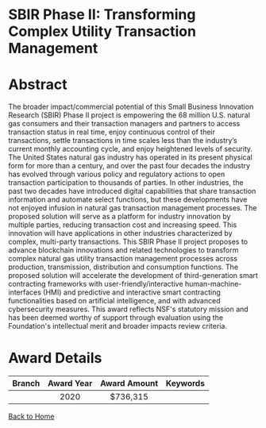 
SBIR Phase II: Transforming Complex Utility Transaction Management
==================================================================

# Abstract


The broader impact/commercial potential of this Small Business Innovation Research (SBIR) Phase II project is empowering the 68 million U.S. natural gas consumers and their transaction managers and partners to access transaction status in real time, enjoy continuous control of their transactions, settle transactions in time scales less than the industry’s current monthly accounting cycle, and enjoy heightened levels of security. The United States natural gas industry has operated in its present physical form for more than a century, and over the past four decades the industry has evolved through various policy and regulatory actions to open transaction participation to thousands of parties. In other industries, the past two decades have introduced digital capabilities that share transaction information and automate select functions, but these developments have not enjoyed infusion in natural gas transaction management processes. The proposed solution will serve as a platform for industry innovation by multiple parties, reducing transaction cost and increasing speed. This innovation will have applications in other industries characterized by complex, multi-party transactions. This SBIR Phase II project proposes to advance blockchain innovations and related technologies to transform complex natural gas utility transaction management processes across production, transmission, distribution and consumption functions. The proposed solution will accelerate the development of third-generation smart contracting frameworks with user-friendly/interactive human-machine-interfaces (HMI) and predictive and interactive smart contracting functionalities based on artificial intelligence, and with advanced cybersecurity measures. This award reflects NSF's statutory mission and has been deemed worthy of support through evaluation using the Foundation's intellectual merit and broader impacts review criteria.  

# Award Details

|Branch|Award Year|Award Amount|Keywords|
| :---: | :---: | :---: | :---: |
||2020|$736,315||
  
  


[Back to Home](https://github.com/chrischow/dod_sbir_awards/Reports/JT/#577)